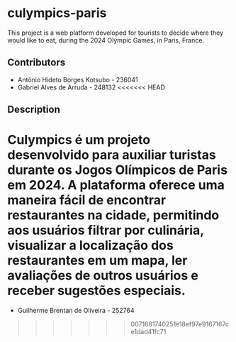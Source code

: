 # culympics-paris

This project is a web platform developed for tourists to decide where they would like to eat, during the 2024 Olympic Games, in Paris, France.

## Contributors

- Antônio Hideto Borges Kotsubo - 236041
- Gabriel Alves de Arruda - 248132
<<<<<<< HEAD


## Description

Culympics é um projeto desenvolvido para auxiliar turistas durante os Jogos Olímpicos de Paris em 2024. A plataforma oferece uma maneira fácil de encontrar restaurantes na cidade, permitindo aos usuários filtrar por culinária, visualizar a localização dos restaurantes em um mapa, ler avaliações de outros usuários e receber sugestões especiais.
=======
- Guilherme Brentan de Oliveira - 252764
>>>>>>> 0071681740251e18ef97e9167167ce1dad41fc71
